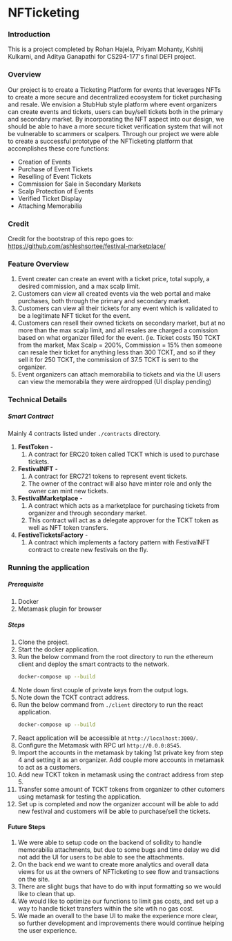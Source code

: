 # NFTicketing

### Introduction
This is a project completed by Rohan Hajela, Priyam Mohanty, Kshitij Kulkarni, and Aditya Ganapathi for CS294-177's final DEFI project.

### Overview 
Our project is to create a Ticketing Platform for events that leverages NFTs to create a more secure and decentralized ecosystem for ticket purchasing and resale. We envision a StubHub style platform where event organizers can create events and tickets, users can buy/sell tickets both in the primary and secondary market. By incorporating the NFT aspect into our design, we should be able to have a more secure ticket verification system that will not be vulnerable to scammers or scalpers. Through our project we were able to create a successful prototype of the NFTicketing platform that accomplishes these core functions: 

* Creation of Events
* Purchase of Event Tickets
* Reselling of Event Tickets
* Commission for Sale in Secondary Markets
* Scalp Protection of Events
* Verified Ticket Display 
* Attaching Memorabilia

### Credit
Credit for the bootstrap of this repo goes to: https://github.com/ashleshsortee/festival-marketplace/

### Feature Overview
1. Event creater can create an event with a ticket price, total supply, a desired commission, and a max scalp limit.
2. Customers can view all created events via the web portal and make purchases, both through the primary and secondary market.
3. Customers can view all their tickets for any event which is validated to be a legitimate NFT ticket for the event.
4. Customers can resell their owned tickets on secondary market, but at no more than the max scalp limit, and all resales are charged a comission based on what organizer filled for the event. (ie. Ticket costs 150 TCKT from the market, Max Scalp = 200%, Commission = 15% then someone can resale their ticket for anything less than 300 TCKT, and so if they sell it for 250 TCKT, the commission of 37.5 TCKT is sent to the organizer.
5. Event organizers can attach memorabilia to tickets and via the UI users can view the memorabila they were airdropped (UI display pending)

### Technical Details
##### Smart Contract
Mainly 4 contracts listed under `./contracts` directory.
1. **FestToken** - 
    1. A contract for ERC20 token called TCKT which is used to purchase tickets.
2. **FestivalNFT** - 
    1. A contract for ERC721 tokens to represent event tickets.
    2. The owner of the contract will also have minter role and only the owner can mint new tickets.
3. **FestivalMarketplace** - 
    1. A contract which acts as a marketplace for purchasing tickets from organizer and through secondary market.
    2. This contract will act as a delegate approver for the TCKT token as well as NFT token transfers.
4. **FestiveTicketsFactory** - 
    1. A contract which implements a factory pattern with FestivalNFT contract to create new festivals on the fly.

### Running the application
##### Prerequisite
1. Docker
2. Metamask plugin for browser

##### Steps
1. Clone the project.
2. Start the docker application.
3. Run the below command from the root directory to run the ethereum client and deploy the smart contracts to the network.
    ```sh
    docker-compose up --build
    ```
4. Note down first couple of private keys from the output logs.
5. Note down the TCKT contract address.
4. Run the below command from `./client` directory to run the react application.
    ```sh
    docker-compose up --build
    ```
5. React application will be accessible at `http://localhost:3000/`.
6. Configure the Metamask with RPC url `http://0.0.0:8545`.
7. Import the accounts in the metamask by taking 1st private key from step 4 and setting it as an organizer. Add couple more accounts in metamask to act as a customers.
8. Add new TCKT token in metamask using the contract address from step 5.
9. Transfer some amount of TCKT tokens from organizer to other cutomers using metamask for testing the application.
10. Set up is completed and now the organizer account will be able to add new festival and customers will be able to purchase/sell the tickets.


#### Future Steps
1. We were able to setup code on the backend of solidity to handle memorabilia attachments, but due to some bugs and time delay we did not add the UI for users to be able to see the attachments. 
2. On the back end we want to create more analytics and overall data views for us at the owners of NFTicketing to see flow and transactions on the site.
3. There are slight bugs that have to do with input formatting so we would like to clean that up.
4. We would like to optimize our functions to limit gas costs, and set up a way to handle ticket transfers within the site wtih no gas cost.
5. We made an overall to the base UI to make the experience more clear, so further development and improvements there would continue helping the user experience. 
